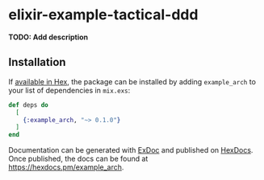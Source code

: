 # elixir-example-tactical-ddd

**TODO: Add description**

## Installation

If [available in Hex](https://hex.pm/docs/publish), the package can be installed
by adding `example_arch` to your list of dependencies in `mix.exs`:

```elixir
def deps do
  [
    {:example_arch, "~> 0.1.0"}
  ]
end
```

Documentation can be generated with [ExDoc](https://github.com/elixir-lang/ex_doc)
and published on [HexDocs](https://hexdocs.pm). Once published, the docs can
be found at <https://hexdocs.pm/example_arch>.
